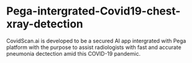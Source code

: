 # Pega-intergrated-Covid19-chest-xray-detection
CovidScan.ai is developed to be a secured AI app intergrated with Pega platform with the purpose to assist radiologists with fast and accurate pneumonia dectection amid this COVID-19 pandemic. 
